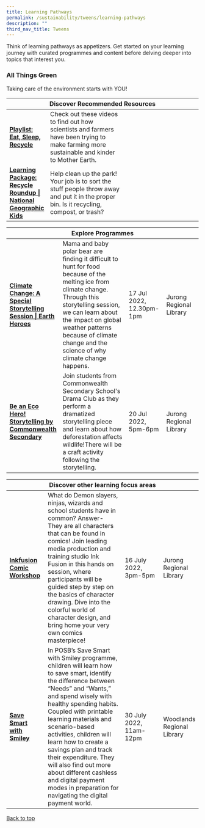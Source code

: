 ```yaml
---
title: Learning Pathways
permalink: /sustainability/tweens/learning-pathways
description: ""
third_nav_title: Tweens
---
```

<style type="text/css">
/* Links */
.content a { color: #322987; }
.content a:focus,
.content a:hover { color: #28216c; }

/* Button Outline */
.bp-button { padding-left: 1.5rem; padding-right: 1.5rem; }
.bp-button.is-primary-outline { border: 1px solid #322987; color: #322987; background-color: transparent; text-decoration: none; }
.bp-button.is-primary-outline:focus,
.bp-button.is-primary-outline:hover { border: 1px solid #322987; color: #cff2e8; background-color: #322987; text-decoration: none; }

/* Responsive Iframe */
.responsive-iframe { position: absolute; top: 0; left: 0; bottom: 0; right: 0; width: 100%; height: 100%; }
.responsive-iframe-container { position: relative; overflow: hidden; width: 100%; }
.responsive-iframe-container.ratio-16by9 { padding-top: 56.25%; }
.responsive-iframe-container.ratio-4by3 { padding-top: 75%; }
.responsive-iframe-container.ratio-3by2 { padding-top: 66.66%; }
.responsive-iframe-container.ratio-1by1 { padding-top: 100%; }
</style>
Think of learning pathways as appetizers. Get started on your learning journey with curated programmes and content before delving deeper into topics that interest you.

<h3><b>All Things Green</b></h3>
Taking care of the environment starts with YOU!

<div class="horizontal-scroll margin--bottom--lg">
  <table class="generic-table">
    <thead>
      <tr>
        <th colspan="4" class="is-uppercase has-weight-normal">Discover Recommended Resources</th>
      </tr>
    </thead>
    <tbody>
      <tr>
        <td style="width: 20%;"><a href="/sustainability/tweens/content" target="_blank"><b> Playlist:<br>Eat, Sleep, Recycle</b></a></td>
        <td style="width: 40%;">Check out these videos to find out how scientists and farmers have been trying to make farming more sustainable and kinder to Mother Earth.</td>
        <td style="width: 20%;"></td>
        <td style="width: 20%;"></td>
      </tr>
      <tr>
        <td><a href="https://kids.nationalgeographic.com/games/action-adventure/article/recycle-roundup-new" target="_blank"><b> Learning Package:<br>Recycle Roundup | National Geographic Kids</b></a></td>
        <td>Help clean up the park! Your job is to sort the stuff people throw away and put it in the proper bin. Is it recycling, compost, or trash?</td>
        <td></td>
        <td></td>
      </tr>
    </tbody>
  </table>
</div>

<div class="horizontal-scroll margin--bottom--lg">
  <table class="generic-table">
    <thead>
      <tr>
        <th colspan="4" class="is-uppercase has-weight-normal">Explore Programmes</th>
      </tr>
    </thead>
    <tbody>
				<tr>
         <td style="width: 20%;"><a href="https://www.eventbrite.sg/e/climate-change-a-special-storytelling-session-earth-heroes-tickets-352492032157?aff=ebdssbdestsearch" target="_blank"><b>Climate Change: A Special Storytelling Session | Earth Heroes</b></a></td>
        <td style="width: 40%;">Mama and baby polar bear are finding it difficult to hunt for food because of the melting ice from climate change. Through this storytelling session, we can learn about the impact on global weather patterns because of climate change and the science of why climate change happens.
</td>
        <td style="width: 20%;">17 Jul 2022, <br>12.30pm-1pm</td>
        <td style="width: 20%;">Jurong Regional Library</td>
			</tr>
			<tr>
				<td style="width: 20%;"><a href="https://www.eventbrite.sg/e/be-an-eco-hero-storytelling-by-commonwealth-secondary-tickets-368068431587?aff=ebdssbdestsearch" target="_blank"><b>Be an Eco Hero! Storytelling by Commonwealth Secondary</b></a></td>
        <td style="width: 40%;">Join students from Commonwealth Secondary School's Drama Club as they perform a dramatized storytelling piece and learn about how deforestation affects wildlife!There will be a craft activity following the storytelling.</td>
				<td style="width: 20%;">20 Jul 2022, 5pm-6pm</td>
        <td style="width: 20%;">Jurong Regional Library</td>
			</tr>
    </tbody>
  </table>
</div>

<div class="horizontal-scroll margin--bottom--lg">
  <table class="generic-table">
    <thead>
      <tr>
        <th colspan="4" class="is-uppercase has-weight-normal ">Discover other learning focus areas</th>
      </tr>
    </thead>
    <tbody>
			<tr>
        <td style="width: 20%;"><a href="https://www.eventbrite.sg/e/inkfusion-comic-workshop-tickets-352490547717?aff=ebdssbdestsearch" target="_blank"><b>Inkfusion Comic Workshop</b></a></td>
        <td style="width: 40%;">What do Demon slayers, ninjas, wizards and school students have in common? Answer- They are all characters that can be found in comics! Join leading media production and training studio Ink Fusion in this hands on session, where participants will be guided step by step on the basics of character drawing. Dive into the colorful world of character design, and bring home your very own comics masterpiece! </td>
        <td style="width: 20%;">16 July 2022,<br>3pm-5pm</td>
        <td style="width: 20%;">Jurong Regional Library</td>
      </tr><tr>
        <td style="width: 20%;"><a href="https://www.eventbrite.sg/e/save-smart-with-smiley-8-10-years-old-tickets-352487879737?aff=ebdssbdestsearch" target="_blank"><b>Save Smart with Smiley
</b></a></td>
        <td style="width: 40%;">In POSB’s Save Smart with Smiley programme, children will learn how to save smart, identify the difference between “Needs” and “Wants,” and spend wisely with healthy spending habits. Coupled with printable learning materials and scenario-based activities, children will learn how to create a savings plan and track their expenditure. They will also find out more about different cashless and digital payment modes in preparation for navigating the digital payment world.</td>
        <td style="width: 20%;">30 July 2022,<br>11am-12pm</td>
        <td style="width: 20%;">Woodlands Regional Library</td>
      </tr></tbody>
  </table>
</div>

<p class="has-text-right margin--top--xl"><a href="#main-content">Back to top</a></p>